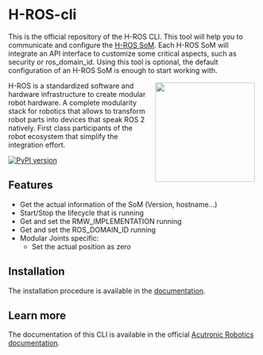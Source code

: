 # H-ROS-cli

This is the official repository of the H-ROS CLI. This tool will help you to communicate and configure the
[H-ROS SoM](https://acutronicrobotics.com/technology/som/). Each H-ROS SoM will integrate an API interface to customize
some critical aspects, such as security or ros_domain_id. Using this tool is optional, the default configuration of an
H-ROS SoM is enough to start working with.

<a href="https://acutronicrobotics.com/technology/H-ROS/"><img src="https://acutronicrobotics.com/technology/H-ROS/imgs/xH-ROS_intro_logo.png.pagespeed.ic.OiG4835AAz.webp" align="right" hspace="8" vspace="2" width="200"></a>

H-ROS is a standardized software and hardware infrastructure to create modular robot hardware. A complete modularity stack for robotics that allows to transform robot parts into devices that speak ROS 2 natively. First class participants of the robot ecosystem that simplify the integration effort.

[![PyPI version](https://badge.fury.io/py/hros.svg)](https://badge.fury.io/py/hros)

## Features
- Get the actual information of the SoM (Version, hostname...)
- Start/Stop the lifecycle that is running
- Get and set the RMW_IMPLEMENTATION running
- Get and set the ROS_DOMAIN_ID running
- Modular Joints specific:
    - Set the actual position as zero

## Installation
The installation procedure is available in the [documentation](https://acutronicrobotics.com/docs/technology/h-ros/api#installation).

## Learn more

The documentation of this CLI is available in the official [Acutronic Robotics documentation](https://acutronicrobotics.com/docs/technology/h-ros/api).
